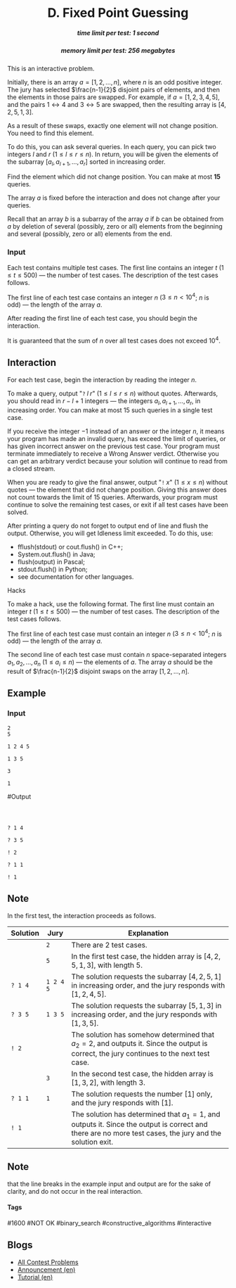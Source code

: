 <h1 style='text-align: center;'> D. Fixed Point Guessing</h1>

<h5 style='text-align: center;'>time limit per test: 1 second</h5>
<h5 style='text-align: center;'>memory limit per test: 256 megabytes</h5>

This is an interactive problem.

Initially, there is an array $a = [1, 2, \ldots, n]$, where $n$ is an odd positive integer. The jury has selected $\frac{n-1}{2}$ disjoint pairs of elements, and then the elements in those pairs are swapped. For example, if $a=[1,2,3,4,5]$, and the pairs $1 \leftrightarrow 4$ and $3 \leftrightarrow 5$ are swapped, then the resulting array is $[4, 2, 5, 1, 3]$. 

As a result of these swaps, exactly one element will not change position. You need to find this element.

To do this, you can ask several queries. In each query, you can pick two integers $l$ and $r$ ($1 \leq l \leq r \leq n$). In return, you will be given the elements of the subarray $[a_l, a_{l + 1}, \dots, a_r]$ sorted in increasing order. 

Find the element which did not change position. You can make at most $\mathbf{15}$ queries.

The array $a$ is fixed before the interaction and does not change after your queries.

Recall that an array $b$ is a subarray of the array $a$ if $b$ can be obtained from $a$ by deletion of several (possibly, zero or all) elements from the beginning and several (possibly, zero or all) elements from the end.

### Input

Each test contains multiple test cases. The first line contains an integer $t$ ($1 \leq t \leq 500$) — the number of test cases. The description of the test cases follows.

The first line of each test case contains an integer $n$ ($3 \leq n < 10^4$; $n$ is odd) — the length of the array $a$.

After reading the first line of each test case, you should begin the interaction.

It is guaranteed that the sum of $n$ over all test cases does not exceed $10^4$.

## Interaction

For each test case, begin the interaction by reading the integer $n$.

To make a query, output "$\texttt{?}\;l\;r$" ($1 \leq l \leq r \leq n$) without quotes. Afterwards, you should read in $r-l+1$ integers — the integers $a_l, a_{l + 1}, \dots, a_r$, in increasing order. You can make at most $15$ such queries in a single test case.

If you receive the integer $-1$ instead of an answer or the integer $n$, it means your program has made an invalid query, has exceed the limit of queries, or has given incorrect answer on the previous test case. Your program must terminate immediately to receive a Wrong Answer verdict. Otherwise you can get an arbitrary verdict because your solution will continue to read from a closed stream.

When you are ready to give the final answer, output "$\texttt{!}\;x$" ($1 \leq x \leq n$) without quotes — the element that did not change position. Giving this answer does not count towards the limit of $15$ queries. Afterwards, your program must continue to solve the remaining test cases, or exit if all test cases have been solved.

After printing a query do not forget to output end of line and flush the output. Otherwise, you will get Idleness limit exceeded. To do this, use:

* fflush(stdout) or cout.flush() in C++;
* System.out.flush() in Java;
* flush(output) in Pascal;
* stdout.flush() in Python;
* see documentation for other languages.

Hacks

To make a hack, use the following format. The first line must contain an integer $t$ ($1 \leq t \leq 500$) — the number of test cases. The description of the test cases follows.

The first line of each test case must contain an integer $n$ ($3 \leq n < 10^4$; $n$ is odd) — the length of the array $a$.

The second line of each test case must contain $n$ space-separated integers $a_1, a_2, \ldots, a_n$ ($1 \le a_i \le n$) — the elements of $a$. The array $a$ should be the result of $\frac{n-1}{2}$ disjoint swaps on the array $[1,2,\dots,n]$.

## Example

### Input


```text
2
5

1 2 4 5

1 3 5

3

1
```
#Output
```text



? 1 4

? 3 5

! 2

? 1 1

! 1
```
## Note

In the first test, the interaction proceeds as follows.

 

| Solution | Jury | Explanation |
| --- | --- | --- |
|  | $\texttt{2}$ | There are 2 test cases. |
|  | $\texttt{5}$ | In the first test case, the hidden array is $[4,2,5,1,3]$, with length $5$. |
| $\texttt{? 1 4}$ | $\texttt{1 2 4 5}$ | The solution requests the subarray $[4,2,5,1]$ in increasing order, and the jury responds with $[1,2,4,5]$. |
| $\texttt{? 3 5}$ | $\texttt{1 3 5}$ | The solution requests the subarray $[5,1,3]$ in increasing order, and the jury responds with $[1,3,5]$. |
| $\texttt{! 2}$ |  | The solution has somehow determined that $a_2=2$, and outputs it. Since the output is correct, the jury continues to the next test case. |
|  | $\texttt{3}$ | In the second test case, the hidden array is $[1,3,2]$, with length $3$. |
| $\texttt{? 1 1}$ | $\texttt{1}$ | The solution requests the number $[1]$ only, and the jury responds with $[1]$. |
| $\texttt{! 1}$ |  | The solution has determined that $a_1=1$, and outputs it. Since the output is correct and there are no more test cases, the jury and the solution exit. |

 
## Note

 that the line breaks in the example input and output are for the sake of clarity, and do not occur in the real interaction.



#### Tags 

#1600 #NOT OK #binary_search #constructive_algorithms #interactive 

## Blogs
- [All Contest Problems](../Codeforces_Round_803_(Div._2).md)
- [Announcement (en)](../blogs/Announcement_(en).md)
- [Tutorial (en)](../blogs/Tutorial_(en).md)

